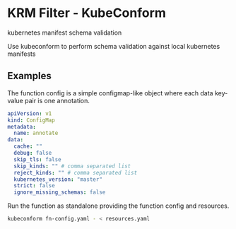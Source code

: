# KRM Filter - KubeConform

<!--mdtogo:Short-->

kubernetes manifest schema validation

<!--mdtogo-->

<!--mdtogo:Long-->

Use kubeconform to perform schema validation against local kubernetes manifests

<!--mdtogo-->

## Examples

<!--mdtogo:Examples-->

The function config is a simple configmap-like object where each data key-value
pair is one annotation.

```yaml
apiVersion: v1
kind: ConfigMap
metadata:
  name: annotate
data:
  cache: ""
  debug: false
  skip_tls: false
  skip_kinds: "" # comma separated list
  reject_kinds: "" # comma separated list
  kubernetes_version: "master"
  strict: false
  ignore_missing_schemas: false
```

Run the function as standalone providing the function config and resources.

```bash
kubeconform fn-config.yaml - < resources.yaml
```

<!--mdtogo-->
